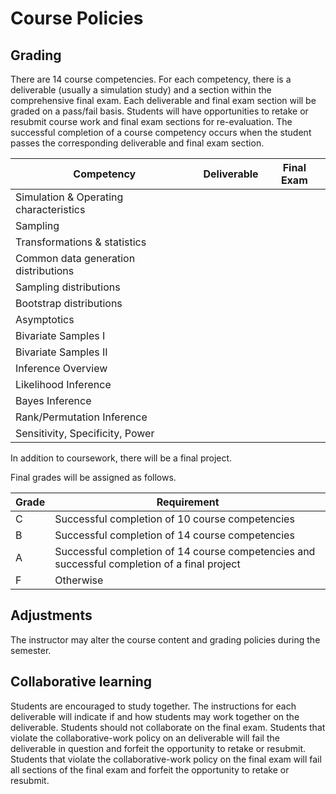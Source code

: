 # Course Policies

## Grading

There are 14 course competencies.  For each competency, there is a deliverable (usually a simulation study) and a section within the comprehensive final exam.  Each deliverable and final exam section will be graded on a pass/fail basis.  Students will have opportunities to retake or resubmit course work and final exam sections for re-evaluation.  The successful completion of a course competency occurs when the student passes the corresponding deliverable and final exam section.

| Competency  | Deliverable | Final Exam|
|---|---|---|
| Simulation & Operating characteristics  |   |   |
| Sampling  |   |   |
| Transformations & statistics |   |   |
| Common data generation distributions |   |   |
| Sampling distributions  |   |   |
| Bootstrap distributions  |   |   |
| Asymptotics  |   |   |
| Bivariate Samples I  |   |   |
| Bivariate Samples II  |   |   |
| Inference Overview  |   |   |
| Likelihood Inference |   |   |
| Bayes Inference |   |   |
| Rank/Permutation Inference |   |   |
| Sensitivity, Specificity, Power |   |   |

In addition to coursework, there will be a final project.

Final grades will be assigned as follows.

| Grade | Requirement |
|---|---|
| C | Successful completion of 10 course competencies |
| B | Successful completion of 14 course competencies |
| A | Successful completion of 14 course competencies and successful completion of a final project |
| F | Otherwise |

## Adjustments

The instructor may alter the course content and grading policies during the semester.

## Collaborative learning

Students are encouraged to study together.  The instructions for each deliverable will indicate if and how students may work together on the deliverable.  Students should not collaborate on the final exam.  Students that violate the collaborative-work policy on an deliverable will fail the deliverable in question and forfeit the opportunity to retake or resubmit.  Students that violate the collaborative-work policy on the final exam will fail all sections of the final exam and forfeit the opportunity to retake or resubmit.
